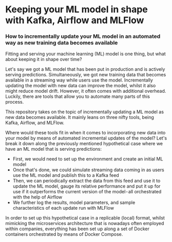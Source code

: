 # Keeping your ML model in shape with Kafka, Airflow and MLFlow
### How to incrementally update your ML model in an automated way as new training data becomes available

Fitting and serving your machine learning (ML) model is one thing, but what about keeping it in shape over time?

Let's say we got a ML model that has been put in production and is actively serving predictions. Simultaneously, we got new training data that becomes available in a streaming way while users use the model. Incrementally updating the model with new data can improve the model, whilst it also might reduce model drift. However, it often comes with additional overhead. Luckily, there are tools that allow you to automate many parts of this process. 

This repository takes on the topic of incrementally updating a ML model as new data becomes available. It mainly leans on three nifty tools, being Kafka, Airflow, and MLFlow. 

Where would these tools fit in when it comes to incorporating new data into your model by means of automated incremental updates of the model? Let's break it down along the previously mentioned hypothetical case where we have an ML model that is serving predictions:

* First, we would need to set up the environment and create an initial ML model
* Once that's done, we could simulate streaming data coming in as users use the ML model and publish this to a Kafka feed
* Then, we can periodically extract the data from this feed and use it to update the ML model, gauge its relative performance and put it up for use if it outperforms the current version of the model - all orchestrated with the help of Airflow
* We further log the results, model parameters, and sample characteristics of each update run with MLFlow

In order to set up this hypothetical case in a replicable (local) format, whilst mimicking the microservices architecture that is nowadays often employed within companies, everything has been set up along a set of Docker containers orchestrated by means of Docker Compose.
